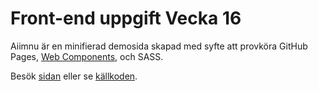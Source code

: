 # Front-end uppgift Vecka 16

Aiimnu är en minifierad demosida skapad med syfte att provköra GitHub Pages, [Web Components](https://developer.mozilla.org/en-US/docs/Web/API/Web_components), och SASS.

Besök [sidan](https://n11m11.github.io/Uppgift-16/) eller se [källkoden](https://n11m11.github.io/Uppgift-16/source_code.html).

